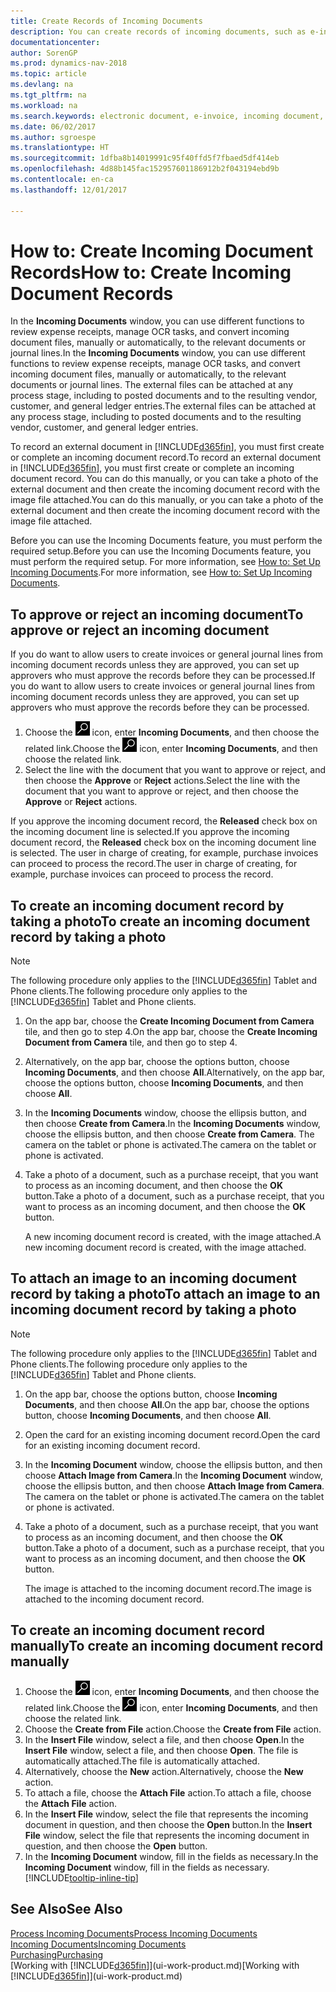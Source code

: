 ```yaml
---
title: Create Records of Incoming Documents
description: You can create records of incoming documents, such as e-invoices, and manage OCR tasks, eCommerce, and document exchange.
documentationcenter: 
author: SorenGP
ms.prod: dynamics-nav-2018
ms.topic: article
ms.devlang: na
ms.tgt_pltfrm: na
ms.workload: na
ms.search.keywords: electronic document, e-invoice, incoming document, OCR, ecommerce, document exchange, import invoice
ms.date: 06/02/2017
ms.author: sgroespe
ms.translationtype: HT
ms.sourcegitcommit: 1dfba8b14019991c95f40ffd5f7fbaed5df414eb
ms.openlocfilehash: 4d88b145fac152957601186912b2f043194ebd9b
ms.contentlocale: en-ca
ms.lasthandoff: 12/01/2017

---
```

# <a name="how-to-create-incoming-document-records"></a><span data-ttu-id="eca3a-103">How to: Create Incoming Document Records</span><span class="sxs-lookup"><span data-stu-id="eca3a-103">How to: Create Incoming Document Records</span></span>
<span data-ttu-id="eca3a-104">In the **Incoming Documents** window, you can use different functions to review expense receipts, manage OCR tasks, and convert incoming document files, manually or automatically, to the relevant documents or journal lines.</span><span class="sxs-lookup"><span data-stu-id="eca3a-104">In the **Incoming Documents** window, you can use different functions to review expense receipts, manage OCR tasks, and convert incoming document files, manually or automatically, to the relevant documents or journal lines.</span></span> <span data-ttu-id="eca3a-105">The external files can be attached at any process stage, including to posted documents and to the resulting vendor, customer, and general ledger entries.</span><span class="sxs-lookup"><span data-stu-id="eca3a-105">The external files can be attached at any process stage, including to posted documents and to the resulting vendor, customer, and general ledger entries.</span></span>

<span data-ttu-id="eca3a-106">To record an external document in [!INCLUDE[d365fin](includes/d365fin_md.md)], you must first create or complete an incoming document record.</span><span class="sxs-lookup"><span data-stu-id="eca3a-106">To record an external document in [!INCLUDE[d365fin](includes/d365fin_md.md)], you must first create or complete an incoming document record.</span></span> <span data-ttu-id="eca3a-107">You can do this manually, or you can take a photo of the external document and then create the incoming document record with the image file attached.</span><span class="sxs-lookup"><span data-stu-id="eca3a-107">You can do this manually, or you can take a photo of the external document and then create the incoming document record with the image file attached.</span></span>

<span data-ttu-id="eca3a-108">Before you can use the Incoming Documents feature, you must perform the required setup.</span><span class="sxs-lookup"><span data-stu-id="eca3a-108">Before you can use the Incoming Documents feature, you must perform the required setup.</span></span> <span data-ttu-id="eca3a-109">For more information, see [How to: Set Up Incoming Documents](across-how-setup-income-documents.md).</span><span class="sxs-lookup"><span data-stu-id="eca3a-109">For more information, see [How to: Set Up Incoming Documents](across-how-setup-income-documents.md).</span></span>

## <a name="to-approve-or-reject-an-incoming-document"></a><span data-ttu-id="eca3a-110">To approve or reject an incoming document</span><span class="sxs-lookup"><span data-stu-id="eca3a-110">To approve or reject an incoming document</span></span>
<span data-ttu-id="eca3a-111">If you do want to allow users to create invoices or general journal lines from incoming document records unless they are approved, you can set up approvers who must approve the records before they can be processed.</span><span class="sxs-lookup"><span data-stu-id="eca3a-111">If you do want to allow users to create invoices or general journal lines from incoming document records unless they are approved, you can set up approvers who must approve the records before they can be processed.</span></span>

1. <span data-ttu-id="eca3a-112">Choose the ![Search for Page or Report](media/ui-search/search_small.png "Search for Page or Report icon") icon, enter **Incoming Documents**, and then choose the related link.</span><span class="sxs-lookup"><span data-stu-id="eca3a-112">Choose the ![Search for Page or Report](media/ui-search/search_small.png "Search for Page or Report icon") icon, enter **Incoming Documents**, and then choose the related link.</span></span>
2. <span data-ttu-id="eca3a-113">Select the line with the document that you want to approve or reject, and then choose the **Approve** or **Reject** actions.</span><span class="sxs-lookup"><span data-stu-id="eca3a-113">Select the line with the document that you want to approve or reject, and then choose the **Approve** or **Reject** actions.</span></span>

<span data-ttu-id="eca3a-114">If you approve the incoming document record, the **Released** check box on the incoming document line is selected.</span><span class="sxs-lookup"><span data-stu-id="eca3a-114">If you approve the incoming document record, the **Released** check box on the incoming document line is selected.</span></span> <span data-ttu-id="eca3a-115">The user in charge of creating, for example, purchase invoices can proceed to process the record.</span><span class="sxs-lookup"><span data-stu-id="eca3a-115">The user in charge of creating, for example, purchase invoices can proceed to process the record.</span></span>

## <a name="to-create-an-incoming-document-record-by-taking-a-photo"></a><span data-ttu-id="eca3a-116">To create an incoming document record by taking a photo</span><span class="sxs-lookup"><span data-stu-id="eca3a-116">To create an incoming document record by taking a photo</span></span>
> [!NOTE]  
>   <span data-ttu-id="eca3a-117">The following procedure only applies to the [!INCLUDE[d365fin](includes/d365fin_md.md)] Tablet and Phone clients.</span><span class="sxs-lookup"><span data-stu-id="eca3a-117">The following procedure only applies to the [!INCLUDE[d365fin](includes/d365fin_md.md)] Tablet and Phone clients.</span></span>

1. <span data-ttu-id="eca3a-118">On the app bar, choose the **Create Incoming Document from Camera** tile, and then go to step 4.</span><span class="sxs-lookup"><span data-stu-id="eca3a-118">On the app bar, choose the **Create Incoming Document from Camera** tile, and then go to step 4.</span></span>
2. <span data-ttu-id="eca3a-119">Alternatively, on the app bar, choose the options button, choose **Incoming Documents**, and then choose **All**.</span><span class="sxs-lookup"><span data-stu-id="eca3a-119">Alternatively, on the app bar, choose the options button, choose **Incoming Documents**, and then choose **All**.</span></span>
3. <span data-ttu-id="eca3a-120">In the **Incoming Documents** window, choose the ellipsis button, and then choose **Create from Camera**.</span><span class="sxs-lookup"><span data-stu-id="eca3a-120">In the **Incoming Documents** window, choose the ellipsis button, and then choose **Create from Camera**.</span></span> <span data-ttu-id="eca3a-121">The camera on the tablet or phone is activated.</span><span class="sxs-lookup"><span data-stu-id="eca3a-121">The camera on the tablet or phone is activated.</span></span>
4. <span data-ttu-id="eca3a-122">Take a photo of a document, such as a purchase receipt, that you want to process as an incoming document, and then choose the **OK** button.</span><span class="sxs-lookup"><span data-stu-id="eca3a-122">Take a photo of a document, such as a purchase receipt, that you want to process as an incoming document, and then choose the **OK** button.</span></span>

    <span data-ttu-id="eca3a-123">A new incoming document record is created, with the image attached.</span><span class="sxs-lookup"><span data-stu-id="eca3a-123">A new incoming document record is created, with the image attached.</span></span>

## <a name="to-attach-an-image-to-an-incoming-document-record-by-taking-a-photo"></a><span data-ttu-id="eca3a-124">To attach an image to an incoming document record by taking a photo</span><span class="sxs-lookup"><span data-stu-id="eca3a-124">To attach an image to an incoming document record by taking a photo</span></span>
> [!NOTE]  
>   <span data-ttu-id="eca3a-125">The following procedure only applies to the [!INCLUDE[d365fin](includes/d365fin_md.md)] Tablet and Phone clients.</span><span class="sxs-lookup"><span data-stu-id="eca3a-125">The following procedure only applies to the [!INCLUDE[d365fin](includes/d365fin_md.md)] Tablet and Phone clients.</span></span>

1. <span data-ttu-id="eca3a-126">On the app bar, choose the options button, choose **Incoming Documents**, and then choose **All**.</span><span class="sxs-lookup"><span data-stu-id="eca3a-126">On the app bar, choose the options button, choose **Incoming Documents**, and then choose **All**.</span></span>
2. <span data-ttu-id="eca3a-127">Open the card for an existing incoming document record.</span><span class="sxs-lookup"><span data-stu-id="eca3a-127">Open the card for an existing incoming document record.</span></span>
3. <span data-ttu-id="eca3a-128">In the **Incoming Document** window, choose the ellipsis button, and then choose **Attach Image from Camera**.</span><span class="sxs-lookup"><span data-stu-id="eca3a-128">In the **Incoming Document** window, choose the ellipsis button, and then choose **Attach Image from Camera**.</span></span> <span data-ttu-id="eca3a-129">The camera on the tablet or phone is activated.</span><span class="sxs-lookup"><span data-stu-id="eca3a-129">The camera on the tablet or phone is activated.</span></span>
4. <span data-ttu-id="eca3a-130">Take a photo of a document, such as a purchase receipt, that you want to process as an incoming document, and then choose the **OK** button.</span><span class="sxs-lookup"><span data-stu-id="eca3a-130">Take a photo of a document, such as a purchase receipt, that you want to process as an incoming document, and then choose the **OK** button.</span></span>

    <span data-ttu-id="eca3a-131">The image is attached to the incoming document record.</span><span class="sxs-lookup"><span data-stu-id="eca3a-131">The image is attached to the incoming document record.</span></span>

## <a name="to-create-an-incoming-document-record-manually"></a><span data-ttu-id="eca3a-132">To create an incoming document record manually</span><span class="sxs-lookup"><span data-stu-id="eca3a-132">To create an incoming document record manually</span></span>
1. <span data-ttu-id="eca3a-133">Choose the ![Search for Page or Report](media/ui-search/search_small.png "Search for Page or Report icon") icon, enter **Incoming Documents**, and then choose the related link.</span><span class="sxs-lookup"><span data-stu-id="eca3a-133">Choose the ![Search for Page or Report](media/ui-search/search_small.png "Search for Page or Report icon") icon, enter **Incoming Documents**, and then choose the related link.</span></span>
2. <span data-ttu-id="eca3a-134">Choose the **Create from File** action.</span><span class="sxs-lookup"><span data-stu-id="eca3a-134">Choose the **Create from File** action.</span></span>  
3. <span data-ttu-id="eca3a-135">In the **Insert File** window, select a file, and then choose **Open**.</span><span class="sxs-lookup"><span data-stu-id="eca3a-135">In the **Insert File** window, select a file, and then choose **Open**.</span></span> <span data-ttu-id="eca3a-136">The file is automatically attached.</span><span class="sxs-lookup"><span data-stu-id="eca3a-136">The file is automatically attached.</span></span>
4. <span data-ttu-id="eca3a-137">Alternatively, choose the **New** action.</span><span class="sxs-lookup"><span data-stu-id="eca3a-137">Alternatively, choose the **New** action.</span></span>
5. <span data-ttu-id="eca3a-138">To attach a file, choose the **Attach File** action.</span><span class="sxs-lookup"><span data-stu-id="eca3a-138">To attach a file, choose the **Attach File** action.</span></span>
6. <span data-ttu-id="eca3a-139">In the **Insert File** window, select the file that represents the incoming document in question, and then choose the **Open** button.</span><span class="sxs-lookup"><span data-stu-id="eca3a-139">In the **Insert File** window, select the file that represents the incoming document in question, and then choose the **Open** button.</span></span>
7. <span data-ttu-id="eca3a-140">In the **Incoming Document** window, fill in the fields as necessary.</span><span class="sxs-lookup"><span data-stu-id="eca3a-140">In the **Incoming Document** window, fill in the fields as necessary.</span></span> [!INCLUDE[tooltip-inline-tip](includes/tooltip-inline-tip_md.md)]

## <a name="see-also"></a><span data-ttu-id="eca3a-141">See Also</span><span class="sxs-lookup"><span data-stu-id="eca3a-141">See Also</span></span>
[<span data-ttu-id="eca3a-142">Process Incoming Documents</span><span class="sxs-lookup"><span data-stu-id="eca3a-142">Process Incoming Documents</span></span>](across-process-income-documents.md)  
[<span data-ttu-id="eca3a-143">Incoming Documents</span><span class="sxs-lookup"><span data-stu-id="eca3a-143">Incoming Documents</span></span>](across-income-documents.md)  
[<span data-ttu-id="eca3a-144">Purchasing</span><span class="sxs-lookup"><span data-stu-id="eca3a-144">Purchasing</span></span>](purchasing-manage-purchasing.md)  
<span data-ttu-id="eca3a-145">[Working with [!INCLUDE[d365fin](includes/d365fin_md.md)]](ui-work-product.md)</span><span class="sxs-lookup"><span data-stu-id="eca3a-145">[Working with [!INCLUDE[d365fin](includes/d365fin_md.md)]](ui-work-product.md)</span></span>

